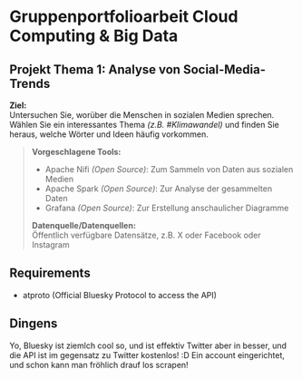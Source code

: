 # Gruppenportfolioarbeit Cloud Computing & Big Data

## Projekt Thema 1: Analyse von Social-Media-Trends

**Ziel:**\
Untersuchen Sie, worüber die Menschen in sozialen Medien sprechen. Wählen Sie ein 
interessantes Thema *(z.B. #Klimawandel)* und finden Sie heraus, welche Wörter und Ideen 
häufig vorkommen.

>**Vorgeschlagene Tools:**
>- Apache Nifi *(Open Source)*: Zum Sammeln von Daten aus sozialen Medien
>- Apache Spark *(Open Source)*: Zur Analyse der gesammelten Daten
>- Grafana *(Open Source)*: Zur Erstellung anschaulicher Diagramme
>
>**Datenquelle/Datenquellen:**\
>Öffentlich verfügbare Datensätze, z.B. X oder Facebook oder Instagram

## Requirements

- atproto (Official Bluesky Protocol to access the API)


## Dingens

Yo, Bluesky ist ziemlch cool so, und ist effektiv Twitter aber in besser, und die API ist im gegensatz zu Twitter kostenlos! :D
Ein account eingerichtet, und schon kann man fröhlich drauf los scrapen!

